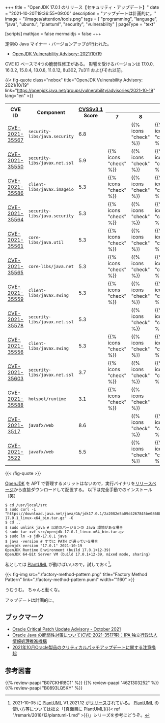 +++
title = "OpenJDK 17.0.1 のリリース【セキュリティ・アップデート】"
date =  "2021-10-20T19:36:55+09:00"
description = "アップデートは計画的に。"
image = "/images/attention/tools.png"
tags  = [ "programming", "language", "java", "ubuntu", "plantuml", "security", "vulnerability" ]
pageType = "text"

[scripts]
  mathjax = false
  mermaidjs = false
+++

定例の Java マイナー・バージョンアップが行われた。

- [OpenJDK Vulnerability Advisory: 2021/10/19](https://openjdk.java.net/groups/vulnerability/advisories/2021-10-19)

CVE ID ベースで4つの脆弱性修正がある。
影響を受けるバージョンは 17.0.0, 16.0.2, 15.0.4, 13.0.8, 11.0.12, 8u302, 7u311 およびそれ以前。

{{< fig-quote class="nobox" title="OpenJDK Vulnerability Advisory: 2021/10/19" link="https://openjdk.java.net/groups/vulnerability/advisories/2021-10-19" lang="en" >}}
<table class="risk-matrix center smaller" summary="Risk matrix">
<tr>
<th rowspan="2">CVE ID</th>
<th rowspan="2">Component</th>
<th rowspan="2"><a href="https://www.first.org/cvss/">CVSSv3.1</a><br>Score</th>
<th colspan="6">Affects ...</th>
</tr>
<tr>
<th>7</th>
<th>8</th>
<th>11</th>
<th>13</th>
<th>15</th>
<th>17</th>
</tr>

<tr>
<td style="text-align:left;"><a href="https://nvd.nist.gov/vuln/detail/CVE-2021-35567">CVE-2021-35567</a></td>
<td style="text-align:left;"><code>security-libs/java.security</code></td>
<td>6.8</td>
<td>&nbsp;</td>
<td>{{% icons "check" %}}</td>
<td>{{% icons "check" %}}</td>
<td>{{% icons "check" %}}</td>
<td>{{% icons "check" %}}</td>
<td>{{% icons "check" %}}</td>
</tr>

<tr>
<td style="text-align:left;"><a href="https://nvd.nist.gov/vuln/detail/CVE-2021-35550">CVE-2021-35550</a></td>
<td style="text-align:left;"><code>security-libs/javax.net.ssl</code></td>
<td>5.9</td>
<td>{{% icons "check" %}}</td>
<td>{{% icons "check" %}}</td>
<td>{{% icons "check" %}}</td>
<td>{{% icons "check" %}}</td>
<td>{{% icons "check" %}}</td>
<td>&nbsp;</td>
</tr>

<tr>
<td style="text-align:left;"><a href="https://nvd.nist.gov/vuln/detail/CVE-2021-35586">CVE-2021-35586</a></td>
<td style="text-align:left;"><code>client-libs/javax.imageio</code></td>
<td>5.3</td>
<td>{{% icons "check" %}}</td>
<td>{{% icons "check" %}}</td>
<td>{{% icons "check" %}}</td>
<td>{{% icons "check" %}}</td>
<td>{{% icons "check" %}}</td>
<td>{{% icons "check" %}}</td>
</tr>

<tr>
<td style="text-align:left;"><a href="https://nvd.nist.gov/vuln/detail/CVE-2021-35564">CVE-2021-35564</a></td>
<td style="text-align:left;"><code>security-libs/java.security</code></td>
<td>5.3</td>
<td>{{% icons "check" %}}</td>
<td>{{% icons "check" %}}</td>
<td>{{% icons "check" %}}</td>
<td>{{% icons "check" %}}</td>
<td>{{% icons "check" %}}</td>
<td>{{% icons "check" %}}</td>
</tr>

<tr>
<td style="text-align:left;"><a href="https://nvd.nist.gov/vuln/detail/CVE-2021-35561">CVE-2021-35561</a></td>
<td style="text-align:left;"><code>core-libs/java.util</code></td>
<td>5.3</td>
<td>{{% icons "check" %}}</td>
<td>{{% icons "check" %}}</td>
<td>{{% icons "check" %}}</td>
<td>{{% icons "check" %}}</td>
<td>{{% icons "check" %}}</td>
<td>{{% icons "check" %}}</td>
</tr>

<tr>
<td style="text-align:left;"><a href="https://nvd.nist.gov/vuln/detail/CVE-2021-35565">CVE-2021-35565</a></td>
<td style="text-align:left;"><code>core-libs/java.net</code></td>
<td>5.3</td>
<td>{{% icons "check" %}}</td>
<td>{{% icons "check" %}}</td>
<td>{{% icons "check" %}}</td>
<td>{{% icons "check" %}}</td>
<td>{{% icons "check" %}}</td>
<td>&nbsp;</td>
</tr>

<tr>
<td style="text-align:left;"><a href="https://nvd.nist.gov/vuln/detail/CVE-2021-35559">CVE-2021-35559</a></td>
<td style="text-align:left;"><code>client-libs/javax.swing</code></td>
<td>5.3</td>
<td>{{% icons "check" %}}</td>
<td>{{% icons "check" %}}</td>
<td>{{% icons "check" %}}</td>
<td>{{% icons "check" %}}</td>
<td>{{% icons "check" %}}</td>
<td>{{% icons "check" %}}</td>
</tr>

<tr>
<td style="text-align:left;"><a href="https://nvd.nist.gov/vuln/detail/CVE-2021-35578">CVE-2021-35578</a></td>
<td style="text-align:left;"><code>security-libs/javax.net.ssl</code></td>
<td>5.3</td>
<td>&nbsp;</td>
<td>{{% icons "check" %}}</td>
<td>{{% icons "check" %}}</td>
<td>{{% icons "check" %}}</td>
<td>{{% icons "check" %}}</td>
<td>{{% icons "check" %}}</td>
</tr>

<tr>
<td style="text-align:left;"><a href="https://nvd.nist.gov/vuln/detail/CVE-2021-35556">CVE-2021-35556</a></td>
<td style="text-align:left;"><code>client-libs/javax.swing</code></td>
<td>5.3</td>
<td>{{% icons "check" %}}</td>
<td>{{% icons "check" %}}</td>
<td>{{% icons "check" %}}</td>
<td>{{% icons "check" %}}</td>
<td>{{% icons "check" %}}</td>
<td>{{% icons "check" %}}</td>
</tr>

<tr>
<td style="text-align:left;"><a href="https://nvd.nist.gov/vuln/detail/CVE-2021-35603">CVE-2021-35603</a></td>
<td style="text-align:left;"><code>security-libs/javax.net.ssl</code></td>
<td>3.7</td>
<td>{{% icons "check" %}}</td>
<td>{{% icons "check" %}}</td>
<td>{{% icons "check" %}}</td>
<td>{{% icons "check" %}}</td>
<td>{{% icons "check" %}}</td>
<td>{{% icons "check" %}}</td>
</tr>

<tr>
<td style="text-align:left;"><a href="https://nvd.nist.gov/vuln/detail/CVE-2021-35588">CVE-2021-35588</a></td>
<td style="text-align:left;"><code>hotspot/runtime</code></td>
<td>3.1</td>
<td>{{% icons "check" %}}</td>
<td>{{% icons "check" %}}</td>
<td>&nbsp;</td>
<td>&nbsp;</td>
<td>&nbsp;</td>
<td>&nbsp;</td>
</tr>

<tr>
<td style="text-align:left;"><a href="https://nvd.nist.gov/vuln/detail/CVE-2021-3517">CVE-2021-3517</a></td>
<td style="text-align:left;"><code>javafx/web</code></td>
<td>8.6</td>
<td>&nbsp;</td>
<td>{{% icons "check" %}}</td>
<td>{{% icons "check" %}}</td>
<td>&nbsp;</td>
<td>&nbsp;</td>
<td>{{% icons "check" %}}</td>
</tr>

<tr>
<td style="text-align:left;"><a href="https://nvd.nist.gov/vuln/detail/CVE-2021-3522">CVE-2021-3522</a></td>
<td style="text-align:left;"><code>javafx/web</code></td>
<td>5.5</td>
<td>&nbsp;</td>
<td>{{% icons "check" %}}</td>
<td>{{% icons "check" %}}</td>
<td>&nbsp;</td>
<td>&nbsp;</td>
<td>{{% icons "check" %}}</td>
</tr>

</table>
{{< /fig-quote >}}

[OpenJDK] を APT で管理するメリットはないので，実行バイナリを[リリースページ](https://jdk.java.net/17/)から直接ダウンロードして配置する。
以下は完全手動でのインストール（笑）

```text
$ cd /usr/local/src
$ sudo curl -L "https://download.java.net/java/GA/jdk17.0.1/2a2082e5a09d4267845be086888add4f/12/GPL/openjdk-17.0.1_linux-x64_bin.tar.gz" -O
$ cd ..
$ sudo unlink java # 以前のバージョンの Java 環境がある場合
$ sudo tar xvf src/openjdk-17.0.1_linux-x64_bin.tar.gz
$ sudo ln -s jdk-17.0.1 java
$ java -version # すでに PATH が通っている場合
openjdk version "17.0.1" 2021-10-19
OpenJDK Runtime Environment (build 17.0.1+12-39)
OpenJDK 64-Bit Server VM (build 17.0.1+12-39, mixed mode, sharing)
```

私としては [PlantUML] が動けばいいので，試しておく[^puml1]。

[^puml1]: 2021-10-05 に [PlantUML] V1.2021.12 が[リリース](http://plantuml.com/changes)されている。 [PlantUML] の使い方等については拙文「[真面目に PlantUML]({{< ref "/remark/2018/12/plantuml-1.md" >}})」シリーズを参考にどうぞ。

{{< fig-img src="./factory-method-pattern.png" title="Factory Method Pattern" link="./factory-method-pattern.puml" width="1160" >}}

うむうむ。
ちゃんと動くな。

アップデートは計画的に。

## ブックマーク

- [Oracle Critical Patch Update Advisory - October 2021](https://www.oracle.com/security-alerts/cpuoct2021.html)
- [Oracle Java の脆弱性対策について(CVE-2021-3517等)：IPA 独立行政法人 情報処理推進機構](https://www.ipa.go.jp/security/ciadr/vul/20211020-jre.html)
- [2021年10月Oracle製品のクリティカルパッチアップデートに関する注意喚起](https://www.jpcert.or.jp/at/2021/at210046.html)

[OpenJDK]: http://openjdk.java.net/
[Ubuntu]: https://www.ubuntu.com/ "The leading operating system for PCs, IoT devices, servers and the cloud | Ubuntu"
[PlantUML]: http://plantuml.com/ "Open-source tool that uses simple textual descriptions to draw UML diagrams."

## 参考図書

{{% review-paapi "B07CKHR8C1" %}} <!-- Spring Data JPAプログラミング入門 -->
{{% review-paapi "4621303252" %}} <!-- Effective Java 第3版 -->
{{% review-paapi "B0893LQ5KY" %}} <!-- Spring Boot 2 入門 -->

